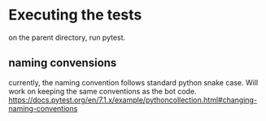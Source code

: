 # Executing the tests
on the parent directory, run pytest. 

## naming convensions
currently, the naming convention follows standard python snake case. Will work on keeping the same conventions as the bot code.  
https://docs.pytest.org/en/7.1.x/example/pythoncollection.html#changing-naming-conventions 